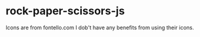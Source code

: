 # rock-paper-scissors-js

Icons are from fontello.com
I dob't have any benefits from using their icons.
